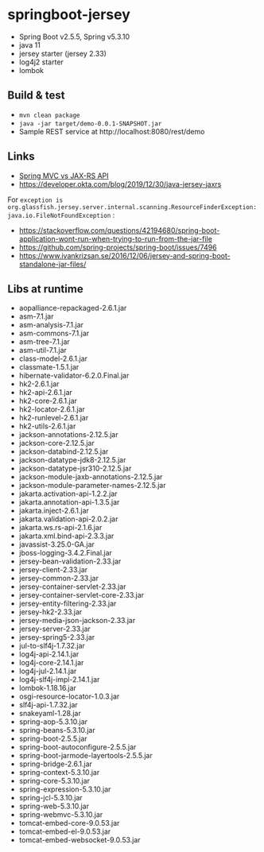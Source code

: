 # springboot-jersey

 - Spring Boot v2.5.5, Spring v5.3.10
 - java 11
 - jersey starter (jersey 2.33)
 - log4j2 starter
 - lombok
 
## Build & test

 - `mvn clean package`
 - `java -jar target/demo-0.0.1-SNAPSHOT.jar`
 - Sample REST service at http://localhost:8080/rest/demo

## Links

 - [Spring MVC vs JAX-RS API](https://www.baeldung.com/rest-api-jax-rs-vs-spring)
 - https://developer.okta.com/blog/2019/12/30/java-jersey-jaxrs

For `exception is org.glassfish.jersey.server.internal.scanning.ResourceFinderException: java.io.FileNotFoundException` :

 - https://stackoverflow.com/questions/42194680/spring-boot-application-wont-run-when-trying-to-run-from-the-jar-file
 - https://github.com/spring-projects/spring-boot/issues/7496
 - https://www.ivankrizsan.se/2016/12/06/jersey-and-spring-boot-standalone-jar-files/

## Libs at runtime

 - aopalliance-repackaged-2.6.1.jar
 - asm-7.1.jar
 - asm-analysis-7.1.jar
 - asm-commons-7.1.jar
 - asm-tree-7.1.jar
 - asm-util-7.1.jar
 - class-model-2.6.1.jar
 - classmate-1.5.1.jar
 - hibernate-validator-6.2.0.Final.jar
 - hk2-2.6.1.jar
 - hk2-api-2.6.1.jar
 - hk2-core-2.6.1.jar
 - hk2-locator-2.6.1.jar
 - hk2-runlevel-2.6.1.jar
 - hk2-utils-2.6.1.jar
 - jackson-annotations-2.12.5.jar
 - jackson-core-2.12.5.jar
 - jackson-databind-2.12.5.jar
 - jackson-datatype-jdk8-2.12.5.jar
 - jackson-datatype-jsr310-2.12.5.jar
 - jackson-module-jaxb-annotations-2.12.5.jar
 - jackson-module-parameter-names-2.12.5.jar
 - jakarta.activation-api-1.2.2.jar
 - jakarta.annotation-api-1.3.5.jar
 - jakarta.inject-2.6.1.jar
 - jakarta.validation-api-2.0.2.jar
 - jakarta.ws.rs-api-2.1.6.jar
 - jakarta.xml.bind-api-2.3.3.jar
 - javassist-3.25.0-GA.jar
 - jboss-logging-3.4.2.Final.jar
 - jersey-bean-validation-2.33.jar
 - jersey-client-2.33.jar
 - jersey-common-2.33.jar
 - jersey-container-servlet-2.33.jar
 - jersey-container-servlet-core-2.33.jar
 - jersey-entity-filtering-2.33.jar
 - jersey-hk2-2.33.jar
 - jersey-media-json-jackson-2.33.jar
 - jersey-server-2.33.jar
 - jersey-spring5-2.33.jar
 - jul-to-slf4j-1.7.32.jar
 - log4j-api-2.14.1.jar
 - log4j-core-2.14.1.jar
 - log4j-jul-2.14.1.jar
 - log4j-slf4j-impl-2.14.1.jar
 - lombok-1.18.16.jar
 - osgi-resource-locator-1.0.3.jar
 - slf4j-api-1.7.32.jar
 - snakeyaml-1.28.jar
 - spring-aop-5.3.10.jar
 - spring-beans-5.3.10.jar
 - spring-boot-2.5.5.jar
 - spring-boot-autoconfigure-2.5.5.jar
 - spring-boot-jarmode-layertools-2.5.5.jar
 - spring-bridge-2.6.1.jar
 - spring-context-5.3.10.jar
 - spring-core-5.3.10.jar
 - spring-expression-5.3.10.jar
 - spring-jcl-5.3.10.jar
 - spring-web-5.3.10.jar
 - spring-webmvc-5.3.10.jar
 - tomcat-embed-core-9.0.53.jar
 - tomcat-embed-el-9.0.53.jar
 - tomcat-embed-websocket-9.0.53.jar
